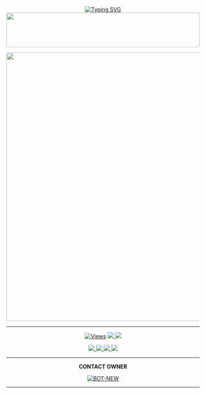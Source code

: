 <div align="center">


 [![Typing SVG](https://readme-typing-svg.herokuapp.com?font=Rockstar-ExtraBold&color=F01&lines=SHIRO+MD+V2+ＷＨＡＴＳＡＰＰ+ＢＯＴ)](https://git.io/typing-svg)
<img src="https://i.imgur.com/dBaSKWF.gif" height="90" width="100%">

<p align="center">
<a href="https://github.com/Thulara123/SHIRO-MD-V2">
    <img src=https://github.com/Thulara123/SHIRO-MD/blob/main/asset/SHIRO-MD.jpg"  width="700px">
</a>
<hr>
 <p align="center">

  <a href="https://github.com/Thulara123/SHIRO-MD-V2">
    <img src="https://hits.seeyoufarm.com/api/count/incr/badge.svg?url=https%3A%2F%2Fgithub.com%2FASITHA-MD%2FBOT-NEW&count_bg=%2379C83D&title_bg=%23555555&icon=gitpod.svg&icon_color=%23E7E7E7&title=Views&edge_flat=false" alt="Views"/></a>
  
  </a>
  <a href="https://github.com/Thulara123/SHIRO-MD-V2">
    <img src="https://img.shields.io/github/forks/ASITHA-MD/BOT-NEW?label=Fork&style=social">
    
  </a>
  <a href="https://github.com/Thulara123/SHIRO-MD-V2">
    <img src="https://img.shields.io/github/stars/ASITHA-MD/BOT-NEW?style=social">
  </a>
</p>

<p align="center">
  <a href="https://github.com/Thulara123/SHIRO-MD-V2">
    <img src="https://img.shields.io/github/repo-size/ASITHA-MD/BOT-NEW?color=purple&label=Repo%20Size&style=plastic">

  </a>
  <a href="https://github.com/Thulara123/SHIRO-MD-V2">
    <img src="https://img.shields.io/github/license/ASITHA-MD/BOT-NEW?color=purple&label=License&style=plastic">

  </a>
  <a href="https://github.com/Thulara123/SHIRO-MD-V2">
    <img src="https://img.shields.io/github/languages/top/ASITHA-MD/BOT-NEW?color=purple&label=Javascript&style=plastic">

  </a>
  <a href="https://github.com/Thulara123/SHIRO-MD-V2">
    <img src="https://img.shields.io/static/v1?label=Author&message=Asitha%20Chathuranga&color=purple&style=plastic">

  </a>
  </p>
</p>

<hr>

<b>CONTACT OWNER</b>

[![BOT-NEW](https://github.com/Thulara123/SHIRO-MD/blob/main/asset/SHIRO-MD.jpg)](https://wa.me/94772884694)
<hr>


